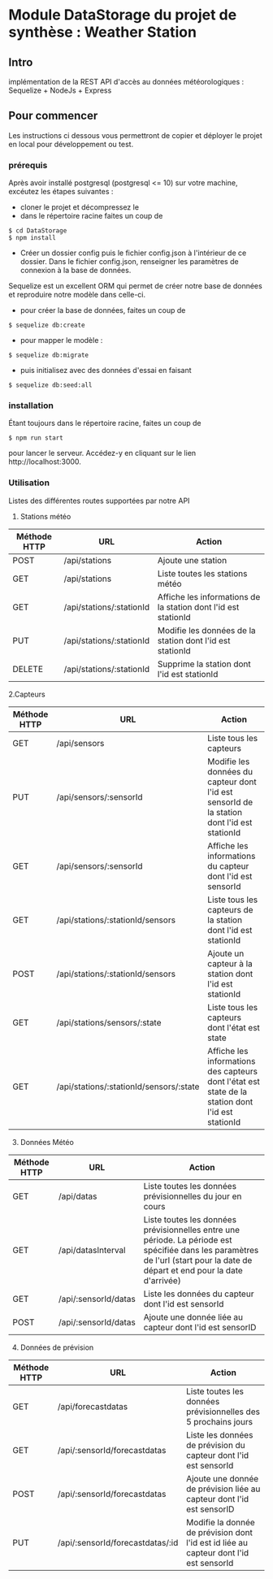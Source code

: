 # Module DataStorage du projet de synthèse : Weather Station
## Intro
implémentation de la REST API d'accès au données météorologiques : Sequelize + NodeJs + Express

## Pour commencer
Les instructions ci dessous vous permettront de copier et déployer le projet en local pour développement ou test.

### prérequis
Après avoir installé postgresql (postgresql <= 10) sur votre machine, excéutez les étapes suivantes : 
- cloner le projet et décompressez le 
- dans le répertoire racine faites un coup de 
```
$ cd DataStorage
$ npm install
```
- Créer un dossier config puis le fichier config.json à l'intérieur de ce dossier. Dans le fichier config.json, renseigner les paramètres de connexion à la base de données.

Sequelize est un excellent ORM qui permet de créer notre base de données et reproduire notre modèle dans celle-ci.
- pour créer la base de données, faites un coup de 
```
$ sequelize db:create
```
- pour mapper le modèle :
```
$ sequelize db:migrate
```
- puis initialisez avec des données d'essai en faisant 
```
$ sequelize db:seed:all
```

### installation
Étant toujours dans le répertoire racine, faites un coup de 
```
$ npm run start 
```
pour lancer le serveur. 
Accédez-y en cliquant sur le lien http://localhost:3000. 

### Utilisation
Listes des différentes routes supportées par notre API
1. Stations météo 

Méthode HTTP | URL | Action 
-------------|-----|----------
POST | /api/stations | Ajoute une station
GET  | /api/stations | Liste toutes les stations météo
GET  | /api/stations/:stationId | Affiche les informations de la station dont l'id est stationId
PUT  | /api/stations/:stationId | Modifie les données de la station dont l'id est stationId
DELETE | /api/stations/:stationId | Supprime la station dont l'id est stationId

2.Capteurs

Méthode HTTP | URL | Action 
-------------|-----|----------
GET  | /api/sensors | Liste tous les capteurs
PUT  | /api/sensors/:sensorId | Modifie les données du capteur dont l'id est sensorId de la station dont l'id est stationId
GET  | /api/sensors/:sensorId | Affiche les informations du capteur dont l'id est sensorId
GET | /api/stations/:stationId/sensors | Liste tous les capteurs de la station dont l'id est stationId
POST | /api/stations/:stationId/sensors | Ajoute un capteur à la station dont l'id est stationId
GET  | /api/stations/sensors/:state | Liste tous les capteurs dont l'état est state
GET  | /api/stations/:stationId/sensors/:state | Affiche les informations des capteurs dont l'état est state de la station dont l'id est stationId

3. Données Météo

Méthode HTTP | URL | Action 
-------------|-----|----------
GET  | /api/datas | Liste toutes les données prévisionnelles du jour en cours
GET  | /api/datasInterval | Liste toutes les données prévisionnelles entre une période. La période est spécifiée dans les paramètres de l'url (start pour la date de départ et end pour la date d'arrivée)
GET  | /api/:sensorId/datas | Liste les données du capteur dont l'id est sensorId
POST | /api/:sensorId/datas | Ajoute une donnée liée au capteur dont l'id est sensorID

4. Données de prévision

Méthode HTTP | URL | Action 
-------------|-----|----------
GET  | /api/forecastdatas | Liste toutes les données prévisionnelles des 5 prochains jours
GET  | /api/:sensorId/forecastdatas | Liste les données de prévision du capteur dont l'id est sensorId
POST | /api/:sensorId/forecastdatas | Ajoute une donnée de prévision liée au capteur dont l'id est sensorID
PUT  | /api/:sensorId/forecastdatas/:id | Modifie la donnée de prévision dont l'id est id liée au capteur dont l'id est sensorId
